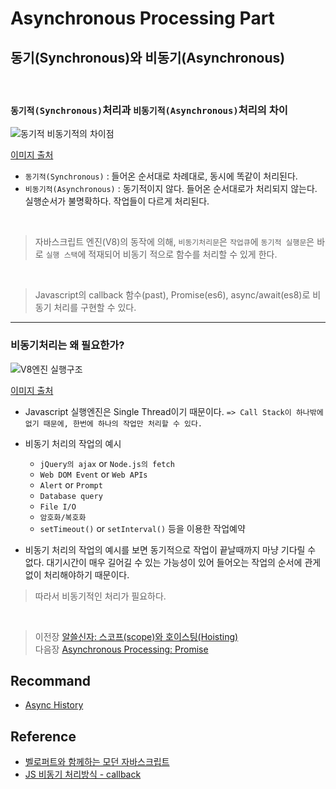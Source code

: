 # Asynchronous Processing Part

## 동기(Synchronous)와 비동기(Asynchronous)
<br/>

### `동기적(Synchronous)`처리과 `비동기적(Asynchronous)`처리의 차이
<img src="https://media.vlpt.us/images/dek1313/post/67fcab43-5716-4d3f-bcb8-f4c8b6c91261/1.JPG" alt="동기적 비동기적의 차이점">
<br>

[이미지 출처](https://velog.io/@dek1313/JS-%EB%B9%84%EB%8F%99%EA%B8%B0-%EC%B2%98%EB%A6%AC%EB%B0%A9%EC%8B%9D)
<br>

- `동기적(Synchronous)` : 들어온 순서대로 차례대로, 동시에 똑같이 처리된다.
- `비동기적(Asynchronous)` : 동기적이지 않다. 들어온 순서대로가 처리되지 않는다. 실행순서가 불명확하다. 작업들이 다르게 처리된다.
<br>

> 자바스크립트 엔진(V8)의 동작에 의해, `비동기처리문`은 `작업큐`에 `동기적 실행문`은 바로 `실행 스택`에 적재되어 비동기 적으로 함수를 처리할 수 있게 한다.
<br>

> Javascript의 callback 함수(past), Promise(es6), async/await(es8)로 비동기 처리를 구현할 수 있다.
<hr>

### 비동기처리는 왜 필요한가?
<img src="https://t1.daumcdn.net/cfile/tistory/995B743C5B3C1C672C" alt="V8엔진 실행구조">
<br>

[이미지 출처](https://marlinbar.tistory.com/30)
<br>

- Javascript 실행엔진은 Single Thread이기 때문이다. `=> Call Stack이 하나밖에 없기 때문에, 한번에 하나의 작업만 처리할 수 있다.`

- 비동기 처리의 작업의 예시
    - `jQuery의 ajax` or `Node.js의 fetch`
    - `Web DOM Event` or `Web APIs`
    - `Alert` or `Prompt`
    - `Database query`
    - `File I/O`
    - `암호화/복호화`
    - `setTimeout()` or `setInterval()` 등을 이용한 작업예약

- 비동기 처리의 작업의 예시를 보면 동기적으로 작업이 끝날때까지 마냥 기다릴 수 없다. 대기시간이 매우 길어길 수 있는 가능성이 있어 들어오는 작업의 순서에 관게없이 처리해야하기 때문이다. 

> 따라서 비동기적인 처리가 필요하다. 

</br>

>   이전장 [알쓸신자: 스코프(scope)와 호이스팅(Hoisting)](https://github.com/ss-won/Javascript/blob/master/ASSJ/assj9.md)<br/>
>   다음장 [Asynchronous Processing: Promise](https://github.com/ss-won/Javascript/blob/master/Asynchronous_Processing/ap2.md)

## Recommand
- [Async History](https://www.slideshare.net/NishchitDhanani/async-history-javascript)

## Reference
- [벨로퍼트와 함께하는 모던 자바스크립트](https://learnjs.vlpt.us/)
- [JS 비동기 처리방식 - callback](https://velog.io/@dek1313/JS-%EB%B9%84%EB%8F%99%EA%B8%B0-%EC%B2%98%EB%A6%AC%EB%B0%A9%EC%8B%9D)